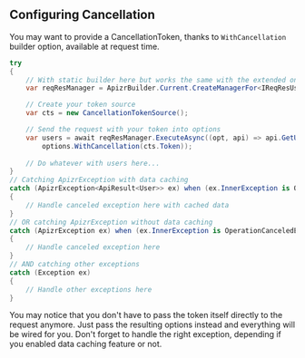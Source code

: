 ﻿## Configuring Cancellation

You may want to provide a CancellationToken, thanks to `WithCancellation` builder option, available at request time.
```csharp
try
{
	// With static builder here but works the same with the extended one
	var reqResManager = ApizrBuilder.Current.CreateManagerFor<IReqResUserService>();

	// Create your token source
	var cts = new CancellationTokenSource();

	// Send the request with your token into options
	var users = await reqResManager.ExecuteAsync((opt, api) => api.GetUsersAsync(opt), options => 
		options.WithCancellation(cts.Token));
	
	// Do whatever with users here...
}
// Catching ApizrException with data caching
catch (ApizrException<ApiResult<User>> ex) when (ex.InnerException is OperationCanceledException cancelEx)
{
	// Handle canceled exception here with cached data
}
// OR catching ApizrException without data caching
catch (ApizrException ex) when (ex.InnerException is OperationCanceledException cancelEx)
{
	// Handle canceled exception here
}
// AND catching other exceptions
catch (Exception ex)
{
	// Handle other exceptions here
}
```

You may notice that you don't have to pass the token itself directly to the request anymore. Just pass the resulting options instead and everything will be wired for you.
Don't forget to handle the right exception, depending if you enabled data caching feature or not.